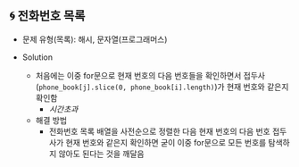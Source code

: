## 🌀 전화번호 목록

- 문제 유형(목록): 해시, 문자열(프로그래머스)
- Solution

  - 처음에는 이중 for문으로 현재 번호의 다음 번호들을 확인하면서 접두사(`phone_book[j].slice(0, phone_book[i].length)`)가 현재 번호와 같은지 확인함
    - *시간초과*
  - 해결 방법
    - 전화번호 목록 배열을 사전순으로 정렬한 다음 현재 번호의 다음 번호 접두사가 현재 번호와 같은지 확인하면 굳이 이중 for문으로 모든 번호를 탐색하지 않아도 된다는 것을 깨달음
